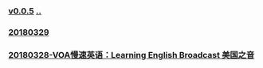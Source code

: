 ### [v0.0.5](https://github.com/littleflute/english/edit/master/voa/learningenglish/Learning%20English%20Broadcast/readme.md) [..](..)

### [20180329](https://mp.weixin.qq.com/s?__biz=MzIxMTUzOTUzOA==&mid=2247485410&idx=4&sn=19cd50e6732403de720cf5f4be5fd503&chksm=975284dfa0250dc90846544cbb75b40bfd993c01bd2b609b5646786d539e56f57a3a71c46108#rd)
### [20180328-VOA慢速英语：Learning English Broadcast 美国之音](https://mp.weixin.qq.com/s?__biz=MzIxMTUzOTUzOA==&mid=2247485357&idx=4&sn=08f428d38764e45e0f722635191072a5&chksm=97528490a0250d8653b038ce0cb346c5b6c3ee1e9317d4ea093241fd279f832bab68933f80a8#rd)
